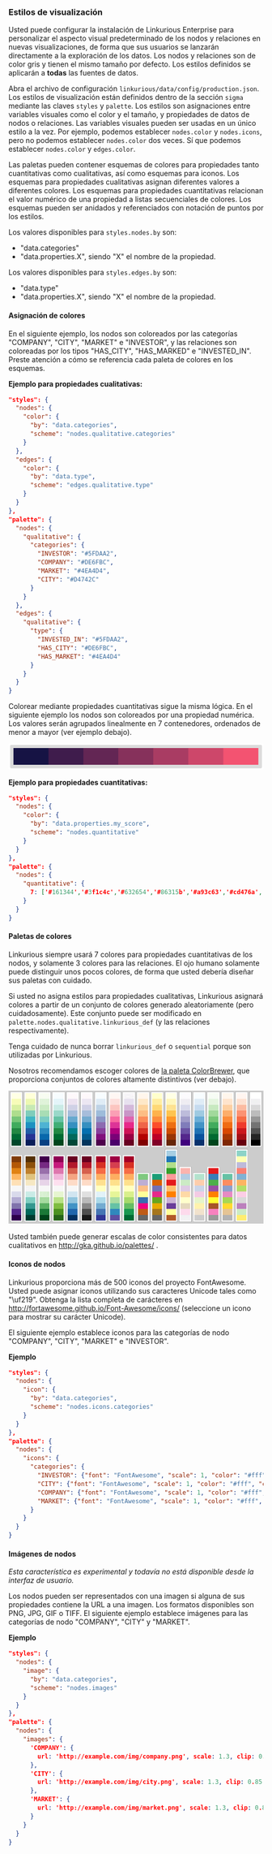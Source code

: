### Estilos de visualización

Usted puede configurar la instalación de Linkurious Enterprise para personalizar el aspecto visual predeterminado de los nodos y relaciones en nuevas visualizaciones, de forma que sus usuarios se lanzarán directamente a la exploración de los datos. Los nodos y relaciones son de color gris y tienen el mismo tamaño por defecto. Los estilos definidos se aplicarán a **todas** las fuentes de datos.

Abra el archivo de configuración `linkurious/data/config/production.json`. Los estilos de visualización están definidos dentro de la sección `sigma` mediante las claves `styles` y `palette`. Los estilos son asignaciones entre variables visuales como el color y el tamaño, y propiedades de datos de nodos o relaciones. Las variables visuales pueden ser usadas en un único estilo a la vez. Por ejemplo, podemos establecer `nodes.color` y `nodes.icons`, pero no podemos establecer `nodes.color` dos veces. Sí que podemos establecer `nodes.color` y `edges.color`.

Las paletas pueden contener esquemas de colores para propiedades tanto cuantitativas como cualitativas, así como esquemas para iconos. Los esquemas para propiedades cualitativas asignan diferentes valores a diferentes colores. Los esquemas para propiedades cuantitativas relacionan el valor numérico de una propiedad a listas secuenciales de colores. Los esquemas pueden ser anidados y referenciados con notación de puntos por los estilos.

Los valores disponibles para `styles.nodes.by` son:
- "data.categories"
- "data.properties.X", siendo "X" el nombre de la propiedad.

Los valores disponibles para `styles.edges.by` son:
- "data.type"
- "data.properties.X", siendo "X" el nombre de la propiedad.

#### Asignación de colores

En el siguiente ejemplo, los nodos son coloreados por las categorías "COMPANY", "CITY", "MARKET" e "INVESTOR", y las relaciones son coloreadas por los tipos "HAS_CITY", "HAS_MARKED" e "INVESTED_IN". Preste atención a cómo se referencia cada paleta de colores en los esquemas.

**Ejemplo para propiedades cualitativas:**
```json
"styles": {
  "nodes": {
    "color": {
      "by": "data.categories",
      "scheme": "nodes.qualitative.categories"
    }
  },
  "edges": {
    "color": {
      "by": "data.type",
      "scheme": "edges.qualitative.type"
    }
  }
},
"palette": {
  "nodes": {
    "qualitative": {
      "categories": {
        "INVESTOR": "#5FDAA2",
        "COMPANY": "#DE6FBC",
        "MARKET": "#4EA4D4",
        "CITY": "#D4742C"
      }
    }
  },
  "edges": {
    "qualitative": {
      "type": {
        "INVESTED_IN": "#5FDAA2",
        "HAS_CITY": "#DE6FBC",
        "HAS_MARKET": "#4EA4D4"
      }
    }
  }
}
```

Colorear mediante propiedades cuantitativas sigue la misma lógica. En el siguiente ejemplo los nodos son coloreados por una propiedad numérica. Los valores serán agrupados linealmente en 7 contenedores, ordenados de menor a mayor (ver ejemplo debajo).

![escala-de-colores](../../en/getting-started/Color-scale.png)

**Ejemplo para propiedades cuantitativas:**
```json
"styles": {
  "nodes": {
    "color": {
      "by": "data.properties.my_score",
      "scheme": "nodes.quantitative"
    }
  }
},
"palette": {
  "nodes": {
    "quantitative": {
      7: ['#161344','#3f1c4c','#632654','#86315b','#a93c63','#cd476a','#f35371']
    }
  }
}
```

#### Paletas de colores

Linkurious siempre usará 7 colores para propiedades cuantitativas de los nodos, y solamente 3 colores para las relaciones. El ojo humano solamente puede distinguir unos pocos colores, de forma que usted debería diseñar sus paletas con cuidado.

Si usted no asigna estilos para propiedades cualitativas, Linkurious asignará colores a partir de un conjunto de colores generado aleatoriamente (pero cuidadosamente). Este conjunto puede ser modificado en `palette.nodes.qualitative.linkurious_def` (y las relaciones respectivamente).

Tenga cuidado de nunca borrar `linkurious_def` o `sequential` porque son utilizadas por Linkurious.

Nosotros recomendamos escoger colores de [la paleta ColorBrewer](https://github.com/Linkurious/linkurious.js/blob/develop/plugins/sigma.plugins.colorbrewer/sigma.plugins.colorbrewer.js), que proporciona conjuntos de colores altamente distintivos (ver debajo).

![color-brewer](../../en/getting-started/Color-brewer.png)

Usted también puede generar escalas de color consistentes para datos cualitativos en http://gka.github.io/palettes/ .

#### Iconos de nodos

Linkurious proporciona más de 500 iconos del proyecto FontAwesome. Usted puede asignar iconos utilizando sus caracteres Unicode tales como "\uf219". Obtenga la lista completa de carácteres en http://fortawesome.github.io/Font-Awesome/icons/ (seleccione un icono para mostrar su carácter Unicode).

El siguiente ejemplo establece iconos para las categorías de nodo "COMPANY", "CITY", "MARKET" e "INVESTOR".

**Ejemplo**
```json
"styles": {
  "nodes": {
    "icon": {
      "by": "data.categories",
      "scheme": "nodes.icons.categories"
    }
  }
},
"palette": {
  "nodes": {
    "icons": {
      "categories": {
        "INVESTOR": {"font": "FontAwesome", "scale": 1, "color": "#fff", "content": "\uf19c"},
        "CITY": {"font": "FontAwesome", "scale": 1, "color": "#fff", "content": "\uf015"},
        "COMPANY": {"font": "FontAwesome", "scale": 1, "color": "#fff", "content": "\uf135"},
        "MARKET": {"font": "FontAwesome", "scale": 1, "color": "#fff", "content": "\uf219"}
      }
    }
  }
}
```

#### Imágenes de nodos

*Esta característica es experimental y todavía no está disponible desde la interfaz de usuario.*

Los nodos pueden ser representados con una imagen si alguna de sus propiedades contiene la URL a una imagen. Los formatos disponibles son PNG, JPG, GIF o TIFF. El siguiente ejemplo establece imágenes para las categorías de nodo "COMPANY", "CITY" y "MARKET".


**Ejemplo**
```json
"styles": {
  "nodes": {
    "image": {
      "by": "data.categories",
      "scheme": "nodes.images"
    }
  }
},
"palette": {
  "nodes": {
    "images": {
      'COMPANY': {
        url: 'http://example.com/img/company.png', scale: 1.3, clip: 0.85
      },
      'CITY': {
        url: 'http://example.com/img/city.png', scale: 1.3, clip: 0.85
      },
      'MARKET': {
        url: 'http://example.com/img/market.png', scale: 1.3, clip: 0.85
      }
    }
  }
}
```
